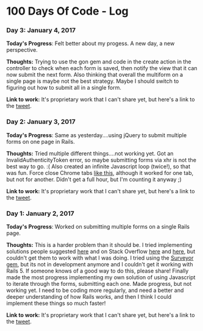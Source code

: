 # 100 Days Of Code - Log

### Day 3: January 4, 2017

**Today's Progress**: Felt better about my progess. A new day, a new perspective.

**Thoughts:** Trying to use the gon gem and code in the create action in the controller to
check when each form is saved, then notify the view that it can now submit the next form. Also thinking that overall the multiform on a single page is maybe not the best strategy.
Maybe I should switch to figuring out how to submit all in a single form.

**Link to work:** It's proprietary work that I can't share yet, but here's a link to the [tweet](https://twitter.com/cockerhamAndrew/status/816644858068746240).

### Day 2: January 3, 2017

**Today's Progress**: Same as yesterday....using jQuery to submit multiple forms on one page in Rails.

**Thoughts:** Tried multiple different things....not working yet. Got an InvalidAuthenticityToken error, so maybe submitting forms via xhr is not the best way to go. :( Also created an infinite Javascript loop (twice!), so that was fun. Force close Chrome tabs [like this](https://css-tricks.com/force-quit-tab-google-chrome/), although it worked for one tab, but not for another. Didn't get a full hour, but I'm counting it anyway ;)

**Link to work:** It's proprietary work that I can't share yet, but here's a link to the [tweet](https://twitter.com/cockerhamAndrew/status/816281346054258688).

### Day 1: January 2, 2017

**Today's Progress**: Worked on submitting multiple forms on a single Rails page.

**Thoughts:** This is a harder problem than it should be. I tried implementing solutions people suggested [here](http://vicfriedman.github.io/blog/2015/07/18/create-multiple-objects-from-single-form-in-rails/) and on Stack Overflow [here](http://stackoverflow.com/questions/972857/multiple-objects-in-a-rails-form) and [here](http://stackoverflow.com/questions/23791761/creating-multiple-objects-in-a-form-rails/23791879#23791879), but couldn't get them to work with what I was doing. I tried using the [Surveyor gem](https://github.com/NUBIC/surveyor), but its not in development anymore and I couldn't get it working with Rails 5. If someone knows of a good way to do this, please share! Finally made the most progress implementing my own solution of using Javascript to iterate through the forms, submitting each one. Made progress, but not working yet. I need to be coding more regularly, and need a better and deeper understanding of how Rails works, and then I think I could implement these things so much faster!

**Link to work:** It's proprietary work that I can't share yet, but here's a link to the [tweet](https://twitter.com/cockerhamAndrew/status/816115630365691904).
